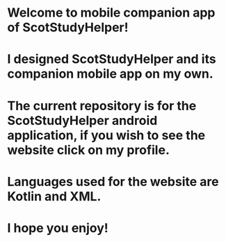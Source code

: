 # Welcome to mobile companion app of ScotStudyHelper!
# I designed ScotStudyHelper and its companion mobile app on my own.
# The current repository is for the ScotStudyHelper android application, if you wish to see the website click on my profile.
# Languages used for the website are Kotlin and XML.
# I hope you enjoy!
